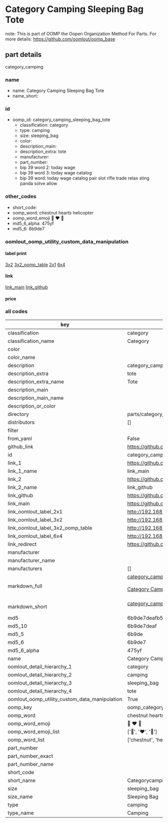 # Category Camping Sleeping Bag Tote  

note: This is part of OOMP the Oopen Organization Method For Parts. For more details: https://github.com/oomlout/oomp_base

##  part details
  



category_camping



### name
* name: Category Camping Sleeping Bag Tote
* name_short: 
### id
* oomp_id: category_camping_sleeping_bag_tote
  * classification: category
  * type: camping
  * size: sleeping_bag
  * color: 
  * description_main: 
  * description_extra: tote
  * manufacturer: 
  * part_number: 
  * bip 39 word 2: today wage
  * bip 39 word 3: today wage catalog
  * bip 39 word: today wage catalog pair slot rifle trade relax sting panda solve allow

### other_codes
* short_code: 
* oomp_word: chestnut hearts helicopter
* oomp_word_emoji :chestnut: :hearts: :helicopter:
* md5_6_alpha: 475yf
* md5_6: 6b9de7






### oomlout_oomp_utility_custom_data_manipulation
#### label print
[3x2](http://192.168.1.245:1112/?label=oomp%20475yf)
[3x2_oomp_table](http://192.168.1.108:1112/?label=oomp%20475yf)
[2x1](http://192.168.1.242:1112/?label=oomp%20475yf)
[6x4](http://192.168.1.55:1112/?label=oomp%20475yf)    

#### link

[link_main](https://github.com/oomlout/oomlout_oomp_version_1_messy/tree/main/parts/category_camping_sleeping_bag_tote) [link_github](https://github.com/oomlout/oomlout_oomp_version_1_messy/tree/main/parts/category_camping_sleeping_bag_tote)                             

#### price







### all codes 
| key | value |  
| --- | --- |  
| classification | category |  
| classification_name | Category |  
| color |  |  
| color_name |  |  
| description | category_camping |  
| description_extra | tote |  
| description_extra_name | Tote |  
| description_main |  |  
| description_main_name |  |  
| description_or_color |   |  
| directory | parts/category_camping_sleeping_bag_tote |  
| distributors | [] |  
| filter |  |  
| from_yaml | False |  
| github_link | https://github.com/oomlout/oomlout_oomp_part_src/tree/main/parts/category_camping_sleeping_bag_tote |  
| id | category_camping_sleeping_bag_tote |  
| link_1 | https://github.com/oomlout/oomlout_oomp_version_1_messy/tree/main/parts/category_camping_sleeping_bag_tote |  
| link_1_name | link_main |  
| link_2 | https://github.com/oomlout/oomlout_oomp_version_1_messy/tree/main/parts/category_camping_sleeping_bag_tote |  
| link_2_name | link_github |  
| link_github | https://github.com/oomlout/oomlout_oomp_version_1_messy/tree/main/parts/category_camping_sleeping_bag_tote |  
| link_main | https://github.com/oomlout/oomlout_oomp_version_1_messy/tree/main/parts/category_camping_sleeping_bag_tote |  
| link_oomlout_label_2x1 | http://192.168.1.242:1112/?label=oomp%20475yf |  
| link_oomlout_label_3x2 | http://192.168.1.245:1112/?label=oomp%20475yf |  
| link_oomlout_label_3x2_oomp_table | http://192.168.1.108:1112/?label=oomp%20475yf |  
| link_oomlout_label_6x4 | http://192.168.1.55:1112/?label=oomp%20475yf |  
| link_redirect | https://github.com/oomlout/oomlout_oomp_version_1_messy/tree/main/parts/category_camping_sleeping_bag_tote |  
| manufacturer |  |  
| manufacturer_name |  |  
| manufacturers | [] |  
| markdown_full | [category_camping_sleeping_bag_tote](none)<br>[](none)<br>[Category Camping Sleeping Bag Tote](none)<br><br> |  
| markdown_short | [category_camping_sleeping_bag_tote](none)<br><br> |  
| md5 | 6b9de7deafb51cd6e6e609f047fd8f1a |  
| md5_10 | 6b9de7deaf |  
| md5_5 | 6b9de |  
| md5_6 | 6b9de7 |  
| md5_6_alpha | 475yf |  
| name | Category Camping Sleeping Bag Tote |  
| oomlout_detail_hierarchy_1 | category |  
| oomlout_detail_hierarchy_2 | camping |  
| oomlout_detail_hierarchy_3 | sleeping_bag |  
| oomlout_detail_hierarchy_4 | tote |  
| oomlout_oomp_utility_custom_data_manipulation | True |  
| oomp_key | oomp_category_camping_sleeping_bag_tote |  
| oomp_word | chestnut hearts helicopter |  
| oomp_word_emoji | :chestnut: :hearts: :helicopter: |  
| oomp_word_emoji_list | [':chestnut:', ':hearts:', ':helicopter:'] |  
| oomp_word_list | ['chestnut', 'hearts', 'helicopter'] |  
| part_number |  |  
| part_number_exact |  |  
| part_number_name |  |  
| short_code |  |  
| short_name | Categorycamping |  
| size | sleeping_bag |  
| size_name | Sleeping Bag |  
| type | camping |  
| type_name | Camping |  
